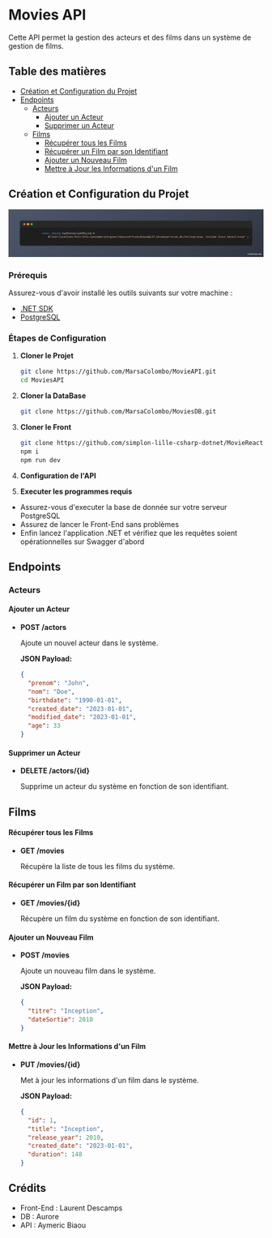 # Movies API

Cette API permet la gestion des acteurs et des films dans un système de gestion de films.

## Table des matières

- [Création et Configuration du Projet](#création-et-configuration-du-projet)
- [Endpoints](#endpoints)
  - [Acteurs](#acteurs)
    - [Ajouter un Acteur](#ajouter-un-acteur)
    - [Supprimer un Acteur](#supprimer-un-acteur)
  - [Films](#films)
    - [Récupérer tous les Films](#récupérer-tous-les-films)
    - [Récupérer un Film par son Identifiant](#récupérer-un-film-par-son-identifiant)
    - [Ajouter un Nouveau Film](#ajouter-un-nouveau-film)
    - [Mettre à Jour les Informations d'un Film](#mettre-à-jour-les-informations-dun-film)

## Création et Configuration du Projet
![ConnectionString](./divers/IntelliJ%20Snippet.png)

### Prérequis

Assurez-vous d'avoir installé les outils suivants sur votre machine :

- [.NET SDK](https://dotnet.microsoft.com/download)
- [PostgreSQL](https://www.postgresql.org/download/)

### Étapes de Configuration

1. **Cloner le Projet**

   ```bash
   git clone https://github.com/MarsaColombo/MovieAPI.git
   cd MoviesAPI
   ```
2. **Cloner la DataBase**

    ```bash
    git clone https://github.com/MarsaColombo/MoviesDB.git
    ```
    
3. **Cloner le Front**

    ```bash
    git clone https://github.com/simplon-lille-csharp-dotnet/MovieReactFront.git
    npm i
    npm run dev
    ```

4. **Configuration de l'API**


5. **Executer les programmes requis**
- Assurez-vous d'executer la base de donnée sur votre serveur PostgreSQL
- Assurez de lancer le Front-End sans problèmes
- Enfin lancez l'application .NET et vérifiez que les requêtes soient opérationnelles sur Swagger d'abord

## Endpoints

### Acteurs

#### Ajouter un Acteur

- **POST /actors**

  Ajoute un nouvel acteur dans le système.

  **JSON Payload:**
  ```json
  {
    "prenom": "John",
    "nom": "Doe",
    "birthdate": "1990-01-01",
    "created_date": "2023-01-01",
    "modified_date": "2023-01-01",
    "age": 33
  }
  ```
#### Supprimer un Acteur

- **DELETE /actors/{id}**

  Supprime un acteur du système en fonction de son identifiant.


## Films

#### Récupérer tous les Films

- **GET /movies**

  Récupère la liste de tous les films du système.

#### Récupérer un Film par son Identifiant

- **GET /movies/{id}**

  Récupère un film du système en fonction de son identifiant.

#### Ajouter un Nouveau Film

- **POST /movies**

  Ajoute un nouveau film dans le système.

  **JSON Payload:**

  ```json
  {
    "titre": "Inception",
    "dateSortie": 2010
  }
  ```
  
#### Mettre à Jour les Informations d'un Film

- **PUT /movies/{id}**

  Met à jour les informations d'un film dans le système.

  **JSON Payload:**

  ```json
  {
    "id": 1,
    "title": "Inception",
    "release_year": 2010,
    "created_date": "2023-01-01",
    "duration": 148
  }
  ```
## Crédits

- Front-End : Laurent Descamps
- DB : Aurore
- API : Aymeric Biaou




   
